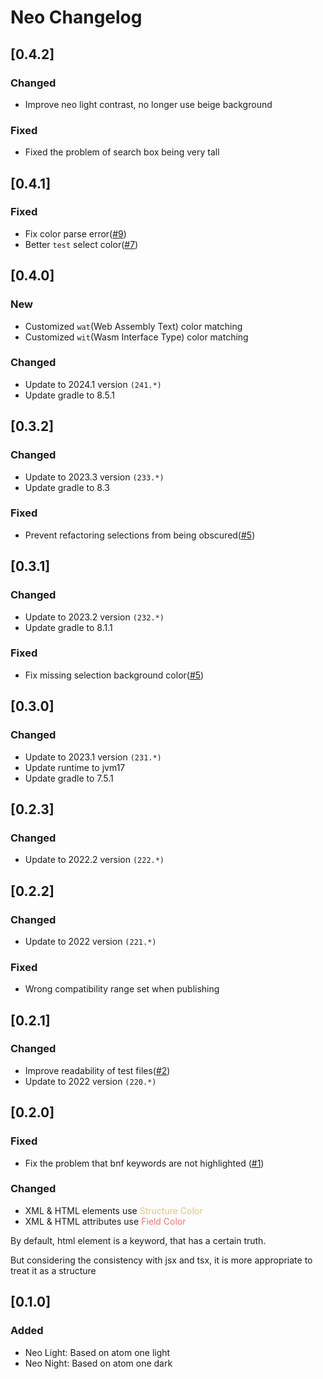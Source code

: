 <!-- Keep a Changelog guide -> https://keepachangelog.com -->

# Neo Changelog

## [0.4.2]
### Changed
- Improve neo light contrast, no longer use beige background
### Fixed
- Fixed the problem of search box being very tall

## [0.4.1]
### Fixed
- Fix color parse error([#9](https://github.com/oovm/neo-intellij/issues/9))
- Better `test` select color([#7](https://github.com/oovm/neo-intellij/issues/7))

## [0.4.0]
### New
- Customized `wat`(Web Assembly Text) color matching
- Customized `wit`(Wasm Interface Type) color matching
### Changed
- Update to 2024.1 version `(241.*)`
- Update gradle to 8.5.1

## [0.3.2]
### Changed
- Update to 2023.3 version `(233.*)`
- Update gradle to 8.3
### Fixed
- Prevent refactoring selections from being obscured([#5](https://github.com/oovm/neo-intellij/issues/8))

## [0.3.1]
### Changed
- Update to 2023.2 version `(232.*)`
- Update gradle to 8.1.1
### Fixed
- Fix missing selection background color([#5](https://github.com/oovm/neo-intellij/issues/5))

## [0.3.0]
### Changed
- Update to 2023.1 version `(231.*)`
- Update runtime to jvm17
- Update gradle to 7.5.1

## [0.2.3]
### Changed
- Update to 2022.2 version `(222.*)`

## [0.2.2]
### Changed
- Update to 2022 version `(221.*)`
### Fixed
- Wrong compatibility range set when publishing
## [0.2.1]
### Changed
- Improve readability of test files([#2](https://github.com/oovm/neo-intellij/issues/2))
- Update to 2022 version `(220.*)`

## [0.2.0]
### Fixed
- Fix the problem that bnf keywords are not highlighted ([#1](https://github.com/oovm/neo-intellij/pull/1))

### Changed

- XML & HTML elements use <span style="color:#E5C17C">Structure Color</span>
- XML & HTML attributes use <span style="color:#F07178">Field Color</span>

By default, html element is a keyword, that has a certain truth.

But considering the consistency with jsx and tsx, it is more appropriate to treat it as a structure

## [0.1.0]
### Added
- Neo Light: Based on atom one light
- Neo Night: Based on atom one dark
